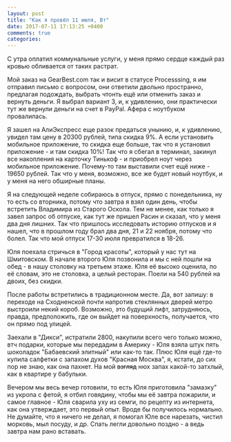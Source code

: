 ```yaml
---
layout: post
title: "Как я провёл 11 июля, Вт"
date: 2017-07-11 17:13:25 +0400
comments: true
categories: 
---
```

С утра оплатил коммунальные услуги, у меня прямо сердце каждый раз кровью обливается от таких растрат. 

Мой заказ на GearBest.com так и висит в статусе Processsing, я им отправил письмо с вопросом, они ответили двольно пространно, предлагая подождать, выбрать чтонть ещё или отменить заказ и вернуть деньги. Я выбрал вариант 3, и, к удивлению, они практически тут же вернули деньги на счет в PayPal. Афера с ноутбуком провалилась.

Я зашел на АлиЭкспресс еще разок предаться унынию, и, к удивлению, увидел там цену в 20300 рублей, типа скидка 9%. А если установить мобильное приложение, то скидка еще больше, так что я установил приложение - и там скидка 10%! Так что я сбегал в терминал, закинул все накопления на карточку Тинькоф - и приобрел ноут через мобильное приложение. Почему-то там выставили счет ещё ниже - 19650 рублей. Так что у меня, возможно, все же будет новый ноутбук, и у меня на него обширные планы.

Я на следующей неделе собираюсь в отпуск, прямо с понедельника, ну то есть со вторника, потому что завтра я взял один день, чтобы встретить Владимира из Старого Оскола. Тем не менее, как только я завел запрос об отпуске, как тут же пришел Расин и сказал, что у меня два дня лишних. Так что пришлось исследовать историю отпусков и я нашел, что в прошлом году брал два дня, 21 и 22 ноября, потому что болел. Так что мой отпуск 17-30 июля превратился в 18-26.

Юля поехала стричься в "Город красоты", который у нас тут на Шмитовском. В начале второго Юля позвонила и мы с ней пошли на обед - в нашу столовку на третьем этаже. Юля её высоко оценила, по её словам, это не столовка, а целый ресторан. Поели на 540 рублей на двоих, без скидки.

После работы встретились в традиционном месте. Да, вот запишу: в переходе на Сходненской почти напротив стеклянных дверей метро выстроили некий короб. Возможно, это будущий лифт, затрудняюсь, правда, предположить, где он выйдет на поверхность, получается, что он прямо под улицей.

Заехали в "Дикси", истратили 2800, накупили всего чего только можно, втч подарки, которые мы передадим в Америку - Юля взяла штук пять шоколадок "Бабаевский элитный" или как-то так. Плюс Юля ещё где-то купила салфетки с запахом духов "Красная Москва", я, кстати, до сих пор не знаю, как она пахнет. На мой ~~взгляд~~ нюх запах какой-то затхлый, как в квартире у бабульки.

Вечером мы весь вечер готовили, то есть Юля приготовила "замазку" из укропа с фетой, я отбил говядину, чтобы мы её завтра пожарили, и самое главное - Юля сварила уху из семги, по рецепту из интернета, как она утверждает, это первый опыт. Вроде бы получилось нормально. Не думайте, что я ничего не делал, я помогал Юле все нарезать, чистил морковь, мыл посуду, и др. Спать легли довольно поздно - а ведь завтра нам рано вставать.